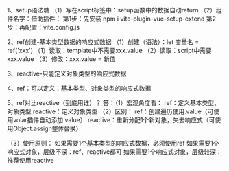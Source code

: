 1、setup语法糖
（1）写在script标签中：setup函数中的数据自动return
（2）组件名字：借助插件：
第1步：先安装
npm i vite-plugin-vue-setup-extend
第2步：再配置：vite.config.js
<script>
    import {defineConfig} from 'vite';
    import VueSetupExtend from 'vite-plugin-vue-setup-extend';
    export default defineConfig({
        plugins:[VueSetupExtend()]
    })
</script>
<script lang="ts" setup name="Person">
let a = 666;
</script>
2、ref创建-基本类型数据的响应式数据
（1）创建（语法）：let 变量名 = ref('xxx')
（1）读取：template中不需要xxx.value
（2）读取：script中需要xxx.value
（3）修改：xxx.value = 新值
<script lang="ts" setup name="Person">
    import {ref} from 'vue';
    //响应式数据：只要数据改变才做成响应式
    let name = ref('张三');
</script>
3、reactive-只能定义对象类型的响应式数据
<script lang="ts" setup name="Person">
    import {reactive} from 'vue';
    //（1）创建：响应式对象（深层次响应）：使用代理对象proxy
    let name = reactive({
        brand:'奔驰',price:100
    });
    //（2）读取：
    console.log(name.brand,name.price);
    //（3）修改：
</script>
4、ref：可以定义：基本类型、对象类型的响应式数据
<script lang="ts" setup name="Person">
    //（1）创建
    let car = ref({
        brand:'奔驰',price:100
    });
    //（2）读取
    console.log(car.value.brand);
    //（3）修改
    car.value.brand = '小米';
</script>
5、ref对比reactive（到底用谁）？
答：（1）宏观角度看：
ref：定义基本类型、对象类型
reactive：定义对象类型
（2）区别：
ref：创建遍历使用.value（可使用volar插件自动添加.value）
reactive：重新分配1个新对象，失去响应式（可使用Object.assign整体替换）
<script lang="ts" setup name="Person">
    let car = reactive({
        brand:'奔驰',price:100
    });
    //错误方式：car = {brand:'宝马',price:1000};->页面不更新->为什么ref定义的响应式对象就更新？因为ref读取使用xxx.value，只要修改了value，就相当于更新了响应式数据
    //三角形🥰正确方式：Object.assign()方法整体替换1个新对象
    Object.assign(car,{brand:'宝马',price:1000});
</script>
<script lang="ts" setup name="Person">
    let car = reactive({
        brand:'奔驰',price:100
    });
    //错误方式：car = ref({brand:'宝马',price:1000});->页面不更新
    //三角形🥰正确方式：整体替换1个新对象
    Object.assign(car,{brand:'宝马',price:1000});
</script>
（3）使用原则：
如果需要1个基本类型的响应式数据，必须使用ref
如果需要1个响应式对象，层级不深：ref、reactive都可
如果需要1个响应式对象，层级较深：推荐使用reactive